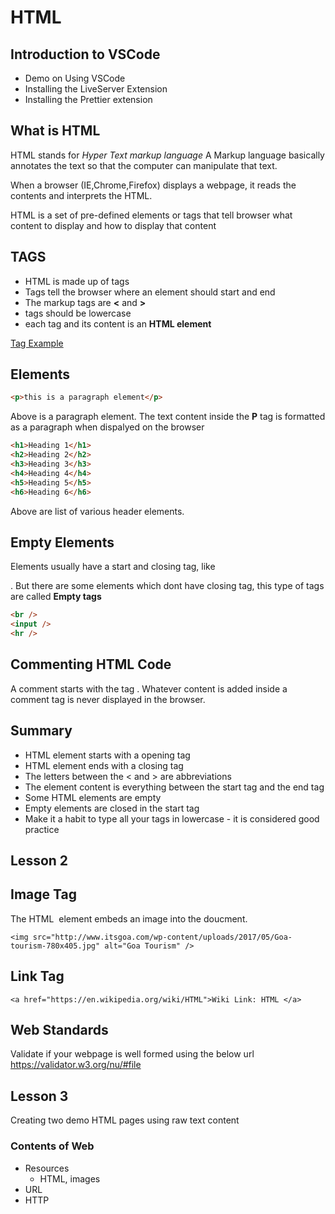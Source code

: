 # HTML

## Introduction to VSCode

- Demo on Using VSCode
- Installing the LiveServer Extension
- Installing the Prettier extension

## What is HTML

HTML stands for _Hyper Text markup language_
A Markup language basically annotates the text so that the computer can manipulate that text.

When a browser (IE,Chrome,Firefox) displays a webpage, it reads the contents and interprets the HTML.

HTML is a set of pre-defined elements or tags that tell browser what content to display and how to display that content

## TAGS

- HTML is made up of tags
- Tags tell the browser where an element should start and end
- The markup tags are **<** and **>**
- tags should be lowercase
- each tag and its content is an **HTML element**

[Tag Example](https://codepen.io/CostaIvo/pen/xVWvyZ)

## Elements

```html
<p>this is a paragraph element</p>
```

Above is a paragraph element. The text content inside the **P** tag is formatted as a paragraph when dispalyed on the browser

```html
<h1>Heading 1</h1>
<h2>Heading 2</h2>
<h3>Heading 3</h3>
<h4>Heading 4</h4>
<h5>Heading 5</h5>
<h6>Heading 6</h6>
```

Above are list of various header elements.

## Empty Elements

Elements usually have a start and closing tag, like <p></p>. But there are some elements which dont have closing tag, this type of tags are called **Empty tags**

```html
<br />
<input />
<hr />
```

## Commenting HTML Code

A comment starts with the tag **<!--** and ends with tag **-->**. Whatever content is added inside a comment tag is never displayed in the browser.

## Summary

- HTML element starts with a opening tag
- HTML element ends with a closing tag
- The letters between the < and > are abbreviations
- The element content is everything between the start tag and the end tag
- Some HTML elements are empty
- Empty elements are closed in the start tag
- Make it a habit to type all your tags in lowercase - it is considered good practice

## Lesson 2

## Image Tag

The HTML <img> element embeds an image into the doucment.

`<img src="http://www.itsgoa.com/wp-content/uploads/2017/05/Goa-tourism-780x405.jpg" alt="Goa Tourism" />`

## Link Tag

`<a href="https://en.wikipedia.org/wiki/HTML">Wiki Link: HTML </a>`

## Web Standards

Validate if your webpage is well formed using the below url
https://validator.w3.org/nu/#file

## Lesson 3

Creating two demo HTML pages using raw text content

### Contents of Web

- Resources
  - HTML, images
- URL
- HTTP
